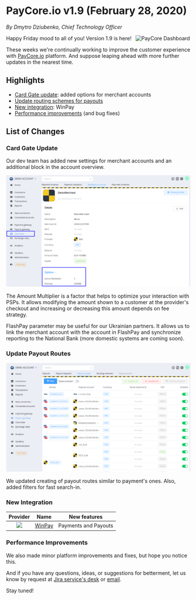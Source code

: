 # **PayCore.io v1.9 (February 28, 2020)**

*By Dmytro Dziubenko, Chief Technology Officer*

<img src="/release-notes/images/v1.9/paycore_icon_isometric-03.png" alt="PayCore Dashboard" style="width: 150px; float: right; padding-left: 10px;">

Happy Friday mood to all of you! Version 1.9 is here!

These weeks we're continually working to improve the customer experience with [PayCore.io](https://paycore.io/) platform. And suppose leaping ahead with more further updates in the nearest time.

## Highlights

* [Card Gate update](#card-gate-update): added options for merchant accounts
* [Update routing schemes for payouts](#update-payout-routes)
* [New integration](#new-integration): WinPay
* [Performance improvements](#performance-improvements) (and bug fixes)

## List of Changes

### Card Gate Update

Our dev team has added new settings for merchant accounts and an additional block in the account overview.

![Overview](images/v1.9/merchant-account-options.png)

The Amount Multiplier is a factor that helps to optimize your interaction with PSPs. It allows modifying the amount shown to a customer at the provider's checkout and increasing or decreasing this amount depends on fee strategy.

FlashPay parameter may be useful for our Ukrainian partners. It allows us to link the merchant account with the account in FlashPay and synchronize reporting to the National Bank (more domestic systems are coming soon).

### Update Payout Routes

![Payout routes](images/v1.9/payout-routes.png)

We updated creating of payout routes similar to payment's ones. Also, added filters for fast search-in.

### New Integration

| Provider | Name  | New features |
|:-:|:-:|:-:|
|     <img src="https://static.openfintech.io/payment_providers/winpay/logo.png?w=70" width="70px">      | [WinPay](/connectors/winpay/)                | Payments and Payouts                            |

### Performance Improvements

We also made minor platform improvements and fixes, but hope you notice this.

And if you have any questions, ideas, or suggestions for betterment, let us know by request at [Jira service's desk](https://support.paycore.io/) or [email](mailto:support@paycore.io).

Stay tuned!
